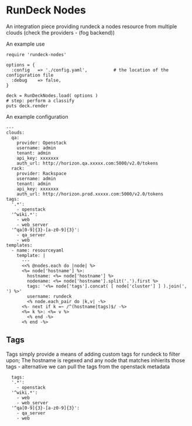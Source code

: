 RunDeck Nodes
=================

An integration piece providing rundeck a nodes resource from multiple clouds (check the providers - (fog backend))

An example use

    require 'rundeck-nodes'

    options = {
      :config   => './config.yaml',          # the location of the configuration file
      :debug    => false,
    }

    deck = RunDeckNodes.load( options )
    # step: perform a classify
    puts deck.render


An example configuration

    ---
    clouds:
      qa:
        provider: Openstack
        username: admin
        tenant: admin
        api_key: xxxxxxx
        auth_url: http://horizon.qa.xxxxx.com:5000/v2.0/tokens
      rack:
        provider: Rackspace
        username: admin
        tenant: admin
        api_key: xxxxxxx
        auth_url: http://horizon.prod.xxxxx.com:5000/v2.0/tokens
    tags:
      '.*':
        - openstack
      '^wiki.*':
        - web
        - web_server
      '^qa[0-9]{3}-[a-z0-9]{3}':
        - qa_server
        - web
    templates:
      - name: resourceyaml
        template: |
          ---
          <<% @nodes.each do |node| %>
          <%= node['hostname'] %>:
            hostname: <%= node['hostname'] %>
            nodename: <%= node['hostname'].split('.').first %>
            tags: '<%= node['tags'].concat( [ node['cluster'] ] ).join(', ') %>'
            username: rundeck
            <% node.each_pair do |k,v| -%>
          <%- next if k =~ /^(hostname|tags)$/ -%>
          <%= k %>: <%= v %>
            <% end -%>
          <% end -%>

Tags
----

Tags simply provide a means of adding custom tags for rundeck to filter upon; The hostname is regexed and any node that matches inhierits those tags - alternative we can pull the tags from the openstack metadata

      tags:
      '.*':
        - openstack
      '^wiki.*':
        - web
        - web_server
      '^qa[0-9]{3}-[a-z0-9]{3}':
        - qa_server
        - web

